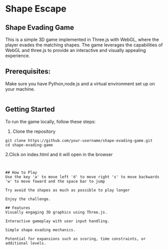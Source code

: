 # Shape Escape
## Shape Evading Game 

This is a simple 3D game implemented in Three.js with WebGL, where the player evades the matching shapes. The game leverages the capabilities of WebGL and three.js to provide an interactive and visually appealing experience.

## Prerequisites:

Make sure you have Python,node.js and a virtual environment set up on your machine.
~~~

~~~
## Getting Started
To run the game locally, follow these steps:
1. Clone the repository
~~~
git clone https://github.com/your-username/shape-evading-game.git
cd shape-evading-game
~~~
2.Click on index.html and it will open in the browser
~~~


## How to Play
Use the key 'a' to move left 'd' to move right 's' to move backwards 'w' to move foward and the space bar to jump

Try avoid the shapes as much as possible to play longer

Enjoy the challenge.

## Features
Visually engaging 3D graphics using Three.js.

Interactive gameplay with user input handling.

Simple shape evading mechanics.

Potential for expansions such as scoring, time constraints, or additional levels.
